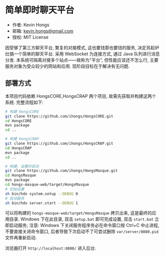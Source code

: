 # 简单即时聊天平台

* 作者: Kevin Hongs
* 邮箱: kevin.hongs@gmail.com
* 授权: MIT License

因受够了第三方聊天平台, 繁复的对接模式, 这也要钱那也要钱的服务, 决定另起炉灶搞一个简单的聊天平台. 采用 WebSocket 为连接方式, 通过 Java 队列进行消息分发. 本系统可隔离对接多个站点——故称为"平台", 但性能应该还不怎么行, 主要服务对象为受众较少的网站和应用. 现阶段目标在于解决有无问题.

## 部署方式

本项目代码依赖 HongsCORE,HongsCRAP 两个项目, 故需先获取并构建这两个系统. 完整流程如下:

```bash
# 构建 HongsCORE
git clone https://github.com/ihongs/HongsCORE.git
cd HongsCORE
mvn package
cd ..

# 构建 HongsCRAP
git clone https://github.com/ihongs/HongsCRAP.git
cd HongsCRAP
mvn package
cd ..

# 构建、设置并启动
git clone https://github.com/ihongs/HongsMasque.git
cd HongsMasque
mvn package
cd hongs-masque-web/target/HongsMasque
# 初始设置
sh bin/hdo system.setup --DEBUG 0
# 启动服务
sh bin/hdo server.start --DEBUG 1
```

可以将构建的 `hongs-masque-web/target/HongsMasque` 拷贝出来, 这是最终的应用目录. Windows 下在此目录, 双击 `setup.bat` 即可完成设置, 双击 `start.bat` 立即启动服务; 注意: Windows 下关闭服务程序务必在命令窗口按 Ctrl+C 中止进程, 不要直接关闭命令窗口, 后者导致下次启动不了可尝试删除 `var/server/8080.pid` 文件再重新启动.

浏览器打开 `http://localhost:8080/` 进入后台.
